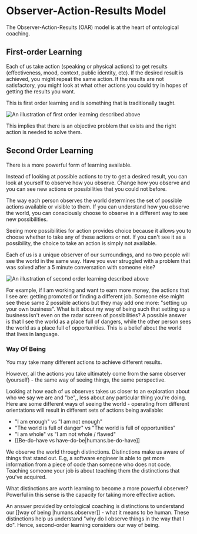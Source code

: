 
# Observer-Action-Results Model

The Observer-Action-Results (OAR) model is at the heart of ontological coaching.

## First-order Learning

Each of us take action (speaking or physical actions) to get results (effectiveness, mood, context, public identity, etc). If the desired result is achieved, you might repeat the same action. If the results are not satisfactory, you might look at what other actions you could try in hopes of getting the results you want.

This is first order learning and is something that is traditionally taught.

![An illustration of first order learning described above](../assets/images/first%20order%20learning.jpg)

This implies that there is an objective problem that exists and the right action is needed to solve them.

## Second Order Learning

There is a more powerful form of learning available.

Instead of looking at possible actions to try to get a desired result, you can look at yourself to observe how you observe. Change how you observe and you can see new actions or possibilities that you could not before.

The way each person observes the world determines the set of possible actions available or visible to them. If you can understand how you observe the world, you can consciously choose to observe in a different way to see new possibilities.

Seeing more possibilities for action provides choice because it allows you to choose whether to take any of these actions or not. If you can't see it as a possibility, the choice to take an action is simply not available.

Each of us is a unique observer of our surroundings, and no two people will see the world in the same way. Have you ever struggled with a problem that was solved after a 5 minute conversation with someone else?

![An illustration of second order learning described above](../assets/images/second%20order%20learning.jpg)

For example, if I am working and want to earn more money, the actions that I see are: getting promoted or finding a different job. Someone else might see these same 2 possible actions but they may add one more: "setting up your own business".
What is it about my way of being such that setting up a business isn't even on the radar screen of possibilities?
A possible answer is that I see the world as a place full of dangers, while the other person sees the world as a place full of opportunities. This is a belief about the world that lives in language.

### Way Of Being

You may take many different actions to achieve different results.

However, all the actions you take ultimately come from the same observer (yourself) - the same way of seeing things, the same perspective.

Looking at how each of us observes takes us closer to an exploration about who we say we are and "be",, less about any particular thing you're doing. Here are some different ways of seeing the world - operating from different orientations will result in different sets of actions being available:

* "I am enough" vs "I am not enough"
* "The world is full of danger" vs "The world is full of opportunities"
* "I am whole" vs "I am not whole / flawed"
* [[Be-do-have vs have-do-be|humans.be-do-have]]

We observe the world through distinctions. Distinctions make us aware of things that stand out. E.g, a software engineer is able to get more information from a piece of code than someone who does not code.
Teaching someone your job is about teaching them the distinctions that you've acquired.

What distinctions are worth learning to become a more powerful observer? Powerful in this sense is the capacity for taking more effective action.

An answer provided by ontological coaching is distinctions to understand our [[way of being |humans.observer]] - what it means to be human.
These distinctions help us understand "why do I observe things in the way that I do". Hence, second-order learning considers our way of being.
